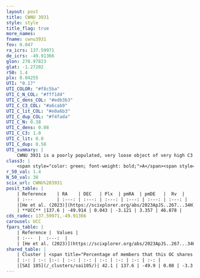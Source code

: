 ```yaml
---
layout: post
title: CWNU 3931
style: style
title_flag: true
more_names: 
fname: cwnu3931
fov: 0.047
ra_icrs: 137.59971
de_icrs: -49.91366
glon: 270.97823
glat: -1.27202
r50: 1.4
plx: 0.04255
UTI: "0.17"
UTI_COLOR: "#f8c5ba"
UTI_C_N_COL: "#fff1d4"
UTI_C_dens_COL: "#edb3b3"
UTI_C_C3_COL: "#a6cab9"
UTI_C_lit_COL: "#e0a6b3"
UTI_C_dup_COL: "#f4fada"
UTI_C_N: 0.38
UTI_C_dens: 0.08
UTI_C_C3: 1.0
UTI_C_lit: 0.0
UTI_C_dup: 0.58
UTI_summary: |
    CWNU 3931 is a poorly populated, very loose object of very high C3 quality. It was recently reported in the literature.<br><br>This is likely a unique object, which shares a moderate percentage of members with at least one previously reported entry.
class3: |
    <span style="color: green; font-weight: bold;">A</span><span style="color: green; font-weight: bold;">A</span>
r_50_val: 1.4
N_50_val: 38
scix_url: CWNU%203931
posit_table: |
    | Reference    | RA    | DEC   | Plx  | pmRA  | pmDE   |  Rv  |
    | :---         | :---: | :---: | :---: | :---: | :---: | :---: |
    |[He et al. (2023)](https://scixplorer.org/abs/2023ApJS..267...34H) | 137.603 | -49.909 | 0.049 | -3.026 | 3.357 | 46.88 |
    | **UCC** |137.6 | -49.914 | 0.043 | -3.121 | 3.357 | 46.878 | 
cds_radec: 137.59971,-49.91366
carousel: UCC
fpars_table: |
    | Reference |  Values |
    | :---  |  :---:  |
    | [He et al. (2023)](https://scixplorer.org/abs/2023ApJS..267...34H) | `A0=4.25, m-M=17.1, logA=8.9` |
shared_table: |
    | Cluster | <span title="Percentage of members that this OC shares with the ones listed">%</span>   | RA   | DEC   | Plx   | pmRA  | pmDE  | Rv | UTI |
    | :-: | :-: |:-: | :-: | :-: | :-: | :-: | :-: | :-: |
    |[SAI 105](/_clusters/sai105/)| 42.1 | 137.6 | -49.9 | 0.08 | -3.3 | 3.37 | 46.88 |0.27 |
---
```

